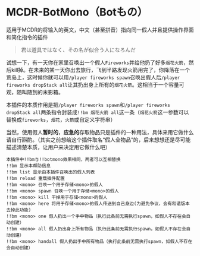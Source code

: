 # MCDR-BotMono（Botもの）

适用于MCDR的将输入的英文，中文（甚至拼音）指向同一假人并且提供操作界面和简化指令的插件

> 君は道具ではなく、その名が似合う人になろんだ

试想一下，有一天你在家里召唤出一个假人`Fireworks`并给他扔了好多`烟花火箭`，然后kill掉。在未来的某一天你出去旅行，飞到半路发现火箭用完了，你降落在一个荒岛上，这时候你就可以用`/player fireworks spawn`召唤出假人后`/player fireworks dropStack all`让其扔出身上所有的`烟花火箭`。这相当于一个容量可观，随叫随到的末影箱。

本插件的本质作用是把`/player fireworks spawn`和`/player fireworks dropStack all`两条指令封装成`!!bm 烟花火箭 all`这一条（`烟花火箭`这一参数可以替换成`fireworks`，`烟花`，`火箭`或自定义字符串）

当然，使用假人**暂时的**，**应急的**存取物品只是插件的一种用法，具体来用它做什么请自行斟酌。（其实之前想给这个插件取名“假人全物品”的，后来想想还是尽可能描述清楚本质，让用户来决定用它做什么吧）

```MCDR(虽然知道不可能会支持但还是写上了23333)
本插件中!!bm与!!botmono效果相同，两者可以互相替换
!!bm 显示本帮助信息
!!bm list 显示由本插件召唤出的假人列表
!!bm reload 重载插件配置
!!bm <mono> 召唤一个用于存储<mono>的假人
!!bm <mono> spawn 召唤一个用于存储<mono>的假人
!!bm <mono> kill 干掉用于存储<mono>的假人
!!bm <mono> here 将用于存储<mono>的假人传送到自己身边(为避免争议，会有和谐版本去掉此功能)
!!bm <mono> one 假人扔出一个手中物品（执行此条前无需执行spawn，如假人不存在会自动创建）
!!bm <mono> all 假人扔出身上所有物品（执行此条前无需执行spawn，如假人不存在会自动创建）
!!bm <mono> handall 假人扔出手中所有物品（执行此条前无需执行spawn，如假人不存在会自动创建）
```
